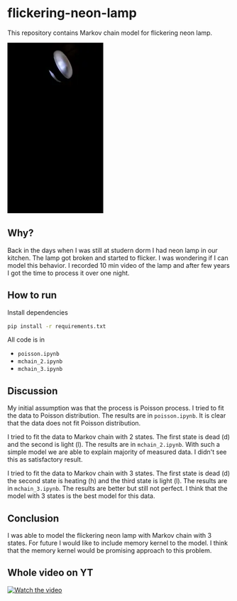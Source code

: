 # flickering-neon-lamp
This repository contains Markov chain model for flickering neon lamp.

![](./data/output.webp)

## Why?
Back in the days when I was still at studern dorm I had neon lamp in our kitchen. The lamp got broken and started to flicker. I was wondering if I can model this behavior. I recorded 10 min video of the lamp and after few years I got the time to process it over one night. 

## How to run
Install dependencies
```bash
pip install -r requirements.txt
```
All code is in 
- `poisson.ipynb` 
- `mchain_2.ipynb`
- `mchain_3.ipynb`

## Discussion

My initial assumption was that the process is Poisson process. I tried to fit the data to Poisson distribution. The results are in `poisson.ipynb`. It is clear that the data does not fit Poisson distribution.

I tried to fit the data to Markov chain with 2 states. The first state is dead (d) and the second is light (l). The results are in `mchain_2.ipynb`. With such a simple model we are able to explain majority of measured data. I didn't see this as satisfactory result. 

I tried to fit the data to Markov chain with 3 states. The first state is dead (d) the second state is heating (h) and the third state is light (l). The results are in `mchain_3.ipynb`. The results are better but still not perfect. I think that the model with 3 states is the best model for this data.

## Conclusion

I was able to model the flickering neon lamp with Markov chain with 3 states. For future I would like to include memory kernel to the model. I think that the memory kernel would be promising approach to this problem.

## Whole video on YT
[![Watch the video](https://img.youtube.com/vi/YdJjT4DGCh4/maxresdefault.jpg)](https://youtu.be/YdJjT4DGCh4)
